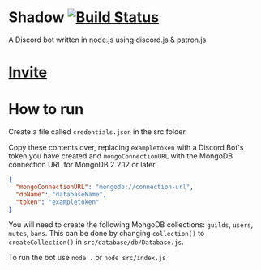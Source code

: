# Shadow [![Build Status](https://github.com/FozzieHi/Shadow/workflows/CI/badge.svg)](https://github.com/FozzieHi/Shadow/actions)
A Discord bot written in node.js using discord.js &amp; patron.js

# [Invite](https://shdw.cc)

# How to run
Create a file called `credentials.json` in the src folder.

Copy these contents over, replacing `exampletoken` with a Discord Bot's token you have created and `mongoConnectionURL` with the MongoDB connection URL for MongoDB 2.2.12 or later.
```json
{
  "mongoConnectionURL": "mongodb://connection-url",
  "dbName": "databaseName",
  "token": "exampletoken"
}
```

You will need to create the following MongoDB collections: `guilds`, `users`, `mutes`, `bans`. This can be done by changing `collection()` to `createCollection()` in `src/database/db/Database.js`.

To run the bot use `node .` or `node src/index.js`
